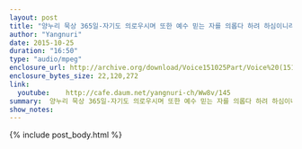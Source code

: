 ```yaml
---
layout: post
title: "양누리 묵상 365일-자기도 의로우시며 또한 예수 믿는 자를 의롭다 하려 하심이니라 [로마서 3:26]"
author: "Yangnuri"
date: 2015-10-25
duration: "16:50"
type: "audio/mpeg"
enclosure_url: http://archive.org/download/Voice151025Part/Voice%20(151025)%20-%20Part.mp3
enclosure_bytes_size: 22,120,272        
link:
  youtube:    http://cafe.daum.net/yangnuri-ch/Ww8v/145
summary:  양누리 묵상 365일-자기도 의로우시며 또한 예수 믿는 자를 의롭다 하려 하심이니라 [로마서 3:26].mp3
show_notes:
---
```

{% include post_body.html %}

